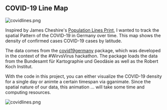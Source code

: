 ## COVID-19 Line Map

![covidlines.png](https://raw.githubusercontent.com/marcosci/covidlines/main/covidlines.png)

Inspired by James Cheshire's [Population Lines Print](https://spatial.ly/2014/08/population-lines/), I wanted to track the spatial Pattern of the COVID-19 in Germany over time. This map shows the density of confirmed cases COVID-19 cases by latitude. 

The data comes from the [covid19germany](https://github.com/nevrome/covid19germany) package, which was developed in the context of the #WirvsVirus hackathon. The package loads the data from the Bundesamt für Kartographie und Geodäsie as well as the Robert Koch Institut.

With the code in this project, you can either visualize the COVID-19 density for a single day or animte a certain timespan via gganimate. Since the spatial nature of our data, this animation ... will take some time and computing resources. 

![covidlines.png](https://github.com/marcosci/covidlines/blob/main/covidlines.gif?raw=true)



